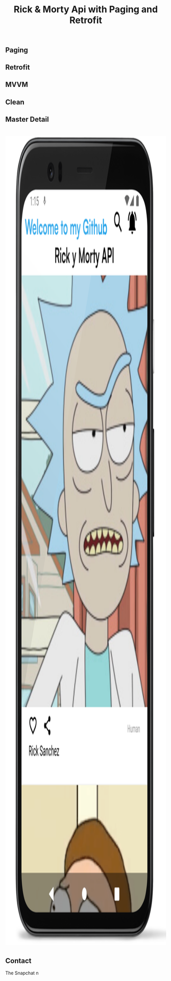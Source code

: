 <h1 align="center">
Rick & Morty Api with Paging and Retrofit
<br>
<br>
</h1>

## Paging
## Retrofit
## MVVM
## Clean
## Master Detail

<h1 align="center">
  <img src="https://github.com/sebapratto/paging/blob/dev/imageAssets/screen-main.png" width=1370 height=2534/>
</h1>

## Contact
The Snapchat n